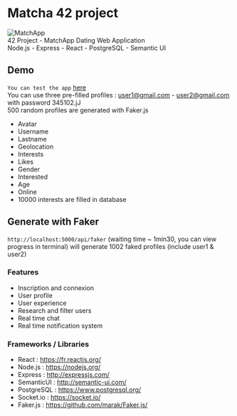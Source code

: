 # Matcha 42 project
![MatchApp](https://i.imgur.com/R33gl92.png)  
42 Project - MatchApp Dating Web Application  
Node.js - Express - React - PostgreSQL - Semantic UI

## Demo
`You can test the app` [here](https://matchappli.herokuapp.com)<br>
You can use three pre-filled profiles : user1@gmail.com - user2@gmail.com with password 345102.jJ<br> 
500 random profiles are generated with Faker.js
- Avatar
- Username
- Lastname
- Geolocation
- Interests
- Likes
- Gender
- Interested
- Age
- Online
- 10000 interests are filled in database

## Generate with Faker
`http://localhost:5000/api/faker`   (waiting time ~ 1min30, you can view progress in terminal)
will generate 1002 faked profiles (include user1 & user2) 

### Features

- Inscription and connexion
- User profile
- User experience
- Research and filter users
- Real time chat
- Real time notification system

### Frameworks / Libraries

- React : https://fr.reactjs.org/
- Node.js : https://nodejs.org/
- Express : http://expressjs.com/
- SemanticUI : http://semantic-ui.com/
- PostgreSQL : https://www.postgresql.org/
- Socket.io : https://socket.io/
- Faker.js : https://github.com/marak/Faker.js/

